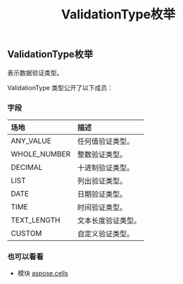 ﻿---
title: ValidationType枚举
second_title: Aspose.Cells for Python via .NET API 参考资料
description:
type: docs
weight: 2640
url: /zh/python-net/aspose.cells/validationtype/
is_root: false
---
##  ValidationType枚举
表示数据验证类型。



ValidationType 类型公开了以下成员：

### 字段
|场地|描述|
| :- | :- |
| ANY_VALUE |任何值验证类型。|
| WHOLE_NUMBER |整数验证类型。|
| DECIMAL |十进制验证类型。|
| LIST |列出验证类型。|
| DATE |日期验证类型。|
| TIME |时间验证类型。|
| TEXT_LENGTH |文本长度验证类型。|
| CUSTOM |自定义验证类型。|



### 也可以看看
* 模块 [aspose.cells](..)
